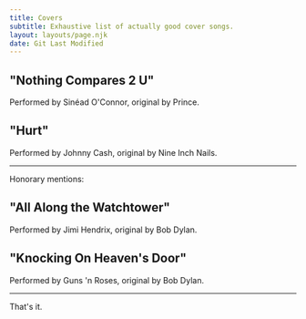 ```yaml
---
title: Covers
subtitle: Exhaustive list of actually good cover songs.
layout: layouts/page.njk
date: Git Last Modified
---
```


## "Nothing Compares 2 U"

Performed by Sinéad O'Connor, original by Prince.

## "Hurt"

Performed by Johnny Cash, original by Nine Inch Nails.

---

Honorary mentions:

## "All Along the Watchtower"

Performed by Jimi Hendrix, original by Bob Dylan.

## "Knocking On Heaven's Door"

Performed by Guns 'n Roses, original by Bob Dylan.

---

That's it.
